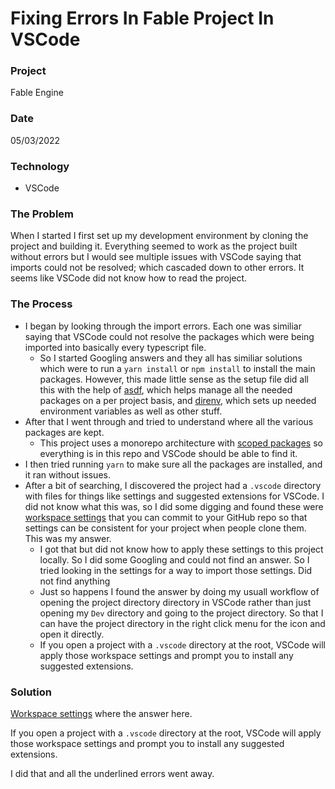 # Fixing Errors In Fable Project In VSCode

### Project
Fable Engine

### Date
05/03/2022

### Technology
- VSCode

### The Problem

When I started I first set up my development environment by cloning the project and building it. Everything seemed to work as the project built without errors but I would see multiple issues with VSCode saying that imports could not be resolved; which cascaded down to other errors. It seems like VSCode did not know how to read the project.

### The Process

- I began by looking through the import errors. Each one was similiar saying that VSCode could not resolve the packages which were being imported into basically every typescript file. 
    - So I started Googling answers and they all has similiar solutions which were to run a `yarn install` or `npm install` to install the main packages. However, this made little sense as the setup file did all this with the help of [asdf](https://github.com/asdf-vm/asdf), which helps manage all the needed packages on a per project basis, and [direnv](https://direnv.net/docs/installation.html), which sets up needed environment variables as well as other stuff.
- After that I went through and tried to understand where all the various packages are kept.
    - This project uses a monorepo architecture with [scoped packages](https://blog.frankdejonge.nl/setting-up-a-typescript-mono-repo-for-scoped-packages/) so everything is in this repo and VSCode should be able to find it.
- I then tried running `yarn` to make sure all the packages are installed, and it ran without issues.
- After a bit of searching, I discovered the project had a `.vscode` directory with files for things like settings and suggested extensions for VSCode. I did not know what this was, so I did some digging and found these were [workspace settings](https://code.visualstudio.com/docs/editor/workspaces) that you can commit to your GitHub repo so that settings can be consistent for your project when people clone them. This was my answer.
    - I got that but did not know how to apply these settings to this project locally. So I did some Googling and could not find an answer. So I tried looking in the settings for a way to import those settings. Did not find anything
    - Just so happens I found the answer by doing my usuall workflow of opening the project directory directory in VSCode rather than just opening my `Dev` directory and going to the project directory. So that I can have the project directory in the right click menu for the icon and open it directly.
    - If you open a project with a `.vscode` directory at the root, VSCode will apply those workspace settings and prompt you to install any suggested extensions.

### Solution

[Workspace settings](https://code.visualstudio.com/docs/editor/workspaces) where the answer here. 

If you open a project with a `.vscode` directory at the root, VSCode will apply those workspace settings and prompt you to install any suggested extensions.

I did that and all the underlined errors went away.